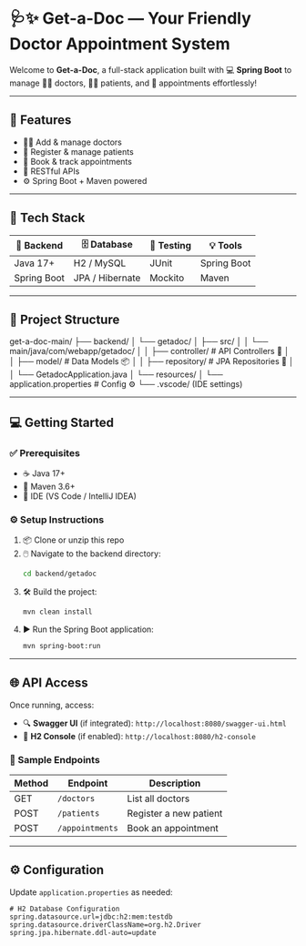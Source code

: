 # 🩺✨ Get-a-Doc — Your Friendly Doctor Appointment System

Welcome to **Get-a-Doc**, a full-stack application built with 💻 **Spring Boot** to manage 🧑‍⚕️ doctors, 🧍‍♀️ patients, and 📅 appointments effortlessly!

---

## 🚀 Features

- 🧑‍⚕️ Add & manage doctors
- 🧍 Register & manage patients
- 📅 Book & track appointments
- 🔗 RESTful APIs
- ⚙️ Spring Boot + Maven powered

---

## 🧰 Tech Stack

| 🔧 Backend       | 🗄️ Database   | 🧪 Testing | 💡 Tools       |
|------------------|---------------|------------|----------------|
| Java 17+         | H2 / MySQL     | JUnit      | Spring Boot    |
| Spring Boot      | JPA / Hibernate| Mockito    | Maven          |

---

## 📁 Project Structure

get-a-doc-main/
├── backend/
│ └── getadoc/
│ ├── src/
│ │ └── main/java/com/webapp/getadoc/
│ │ ├── controller/ # API Controllers 🧩
│ │ ├── model/ # Data Models 📦
│ │ ├── repository/ # JPA Repositories 💾
│ │ └── GetadocApplication.java
│ └── resources/
│ └── application.properties # Config ⚙️
└── .vscode/ (IDE settings)

---

## 💻 Getting Started

### ✅ Prerequisites

- ☕ Java 17+
- 🧰 Maven 3.6+
- 🧠 IDE (VS Code / IntelliJ IDEA)

### ⚙️ Setup Instructions

1. 📦 Clone or unzip this repo
2. 🖱️ Navigate to the backend directory:
    ```bash
    cd backend/getadoc
    ```
3. 🛠️ Build the project:
    ```bash
    mvn clean install
    ```
4. ▶️ Run the Spring Boot application:
    ```bash
    mvn spring-boot:run
    ```

---

## 🌐 API Access

Once running, access:

- 🔍 **Swagger UI** (if integrated): `http://localhost:8080/swagger-ui.html`
- 🧪 **H2 Console** (if enabled): `http://localhost:8080/h2-console`

### 🧾 Sample Endpoints

| Method | Endpoint             | Description              |
|--------|----------------------|--------------------------|
| GET    | `/doctors`           | List all doctors         |
| POST   | `/patients`          | Register a new patient   |
| POST   | `/appointments`      | Book an appointment      |

---

## ⚙️ Configuration

Update `application.properties` as needed:

```properties
# H2 Database Configuration
spring.datasource.url=jdbc:h2:mem:testdb
spring.datasource.driverClassName=org.h2.Driver
spring.jpa.hibernate.ddl-auto=update
